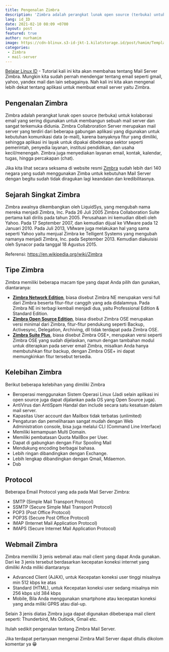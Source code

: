 ```yaml
---
title: Pengenalan Zimbra
description: 'Zimbra adalah perangkat lunak open source (terbuka) untuk kolaborasi email yang sering digunakan untuk membangun sebuah mail server dan sangat terkemuka didunia.'
lang: id_ID
date: 2021-02-10 08:09 +0700
layout: post
featured: true
author: nurhamim
image: https://cdn-blinux.s3-id-jkt-1.kilatstorage.id/post/hamim/Template-Zimbra.png
categories:
 - Zimbra
 - mail-server
---
```


[Belajar Linux ID](https://belajarlinux.id) - Tutorial kali ini kita akan membahas tentang Mail Server Zimbra. Mungkin kita sudah pernah mendengar tentang email seperti gmail, yahoo, yandex mail dan lain sebagainya. Nah kali ini kita akan mengenal lebih dekat tentang aplikasi untuk membuat email server yaitu Zimbra. 

## Pengenalan Zimbra

Zimbra adalah perangkat lunak open source (terbuka) untuk kolaborasi email yang sering digunakan untuk membangun sebuah mail server dan sangat terkemuka didunia. Zimbra  Collabroration  Server  merupakan  mail  server yang   terdiri   dari   beberapa   gabungan   aplikasi   yang digunakan  untuk  kebutuhan  komunikasi  data  (e-mail), karena banyaknya fitur  yang dimiliki, sehingga aplikasi ini layak untuk dipakai dibeberapa sektor seperti pemerintah, penyedia layanan, institusi pendidikan, dan usaha  kecil/menengah. Zimbra juga menyediakan layanan email, kontak,  kalendar, tugas, hingga percakapan (chat).

Jika kita lihat secara seksama di website resmi [Zimbra](zimbra.com) sudah lebih dari 140 negara yang sudah menggunakan Zimba untuk kebutuhan Mail Server dengan begitu sudah tidak diragukan lagi keandalan dan kredibilitasnya. 

## Sejarah Singkat Zimbra

Zimbra awalnya dikembangkan oleh LiquidSys, yang mengubah nama mereka menjadi Zimbra, Inc. Pada 26 Juli 2005 Zimbra Collaboration Suite pertama kali dirilis pada tahun 2005. Perusahaan ini kemudian dibeli oleh Yahoo. Pada 17 September 2007, dan kemudian dijual ke VMware pada 12 Januari 2010. Pada Juli 2013, VMware juga melakukan hal yang sama seperti Yahoo yaitu menjual Zimbra ke Telligent Systems yang mengubah namanya menjadi Zimbra, Inc. pada September 2013. Kemudian diakuisisi oleh Synacor pada tanggal 18 Agustus 2015.

Referensi: https://en.wikipedia.org/wiki/Zimbra

## Tipe Zimbra

Zimbra memiliki beberapa macam tipe yang dapat Anda pilih dan gunakan, diantaranya: 

- **[Zimbra Network Edition](https://www.zimbra.com/email-server-software/product-edition-comparison/)**, biasa disebut Zimbra NE merupakan versi full dari Zimbra beserta fitur-fitur canggih yang ada  didalamnya. Pada Zimbra NE ini terbagi kembali menjadi dua, yaitu  Professional Edition & Standard Edition.
- **[Zimbra Open Source Edition](https://www.zimbra.com/open-source-email-overview/)**, biasa disebut Zimbra OSE merupakan versi minimal dari Zimbra, fitur-fitur  pendukung seperti Backup, Activesync, Delegation, Archiving, dll tidak  terdapat pada Zimbra OSE. 
- **[Zimbra Suite Plus](https://www.zimbra.com/zimbra-suite-plus/)**, biasa disebut Zimbra OSE+, merupakan versi seperti Zimbra OSE yang sudah  dijelaskan, namun dengan tambahan modul untuk diterapkan pada server email Zimbra, misalkan Anda hanya membutuhkan  fitur backup, dengan Zimbra OSE+ ini dapat memungkinkan fitur tersebut  tersedia.

## Kelebihan Zimbra

Berikut beberapa kelebihan yang dimiliki Zimbra

- Beroperasi menggunakan Sistem Operasi Linux (Jadi selain aplikasi ini open source juga dapat dijalankan pada OS yang Open Source juga).
- AntiVirus dan AntiSpam Handal dan include secara satu kesatuan dalam mail server.
- Kapasitas User account dan Mailbox tidak terbatas (unlimited)
- Pengaturan dan pemeliharaan sangat mudah dengan Web Administration console, bisa juga melalui CLI (Command Line Interface)
- Memiliki kemampuan Multi Domain.
- Memiliki pembatasan Quota MailBox per User.
- Dapat di gabungkan dengan Fitur Spooling Mail
- Mendukung encoding berbagai bahasa.
- Lebih ringan dibandingkan dengan Exchange.
- Lebih lengkap dibandingkan dengan Qmail, Mdaemon. 
- Dsb

## Protocol

Beberapa Email Protocol yang ada pada Mail Server Zimbra:

- SMTP (Simple Mail Transport Protocol)
- SSMTP (Secure Simple Mail Transport Protocol)
- POP3 (Post Office Protocol)
- POP3S (Secure Post Office Protocol)
- IMAP (Internet Mail Application Protocol)
- IMAPS (Secure Internet Mail Application Protocol)

## Webmail Zimbra

Zimbra memiliki 3 jenis webmail atau mail client yang dapat Anda gunakan. Dari ke 3 jenis tersebut berdasarkan kecepatan koneksi internet yang dimiliki Anda miliki diantaranya: 

- Advanced Client (AJAX), untuk Kecepatan koneksi user tinggi misalnya min 512 kbps ke atas
- Standard (HTML), untuk Kecepatan koneksi user sedang misalnya min 256 kbps s/d 384 kbps
- Mobile, Bila Anda menggunakan smartphone atau kecepatan koneksi yang anda miliki GPRS atau dial-up. 

Selain 3 jenis diatas Zimbra juga dapat digunakan dibeberapa mail client seperti: Thunderbird, Ms Outlook, Gmail etc. 

Itulah sedikit pengenalan tentang Zimbra Mail Server. 

Jika terdapat pertanyaan mengenai Zimbra Mail Server dapat ditulis dikolom komentar ya 😁